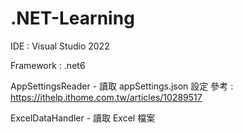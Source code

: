 # .NET-Learning

IDE : Visual Studio 2022

Framework : .net6

AppSettingsReader - 讀取 appSettings.json 設定
參考 : https://ithelp.ithome.com.tw/articles/10289517

ExcelDataHandler - 讀取 Excel 檔案
